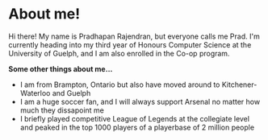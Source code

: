 # About me!

Hi there! My name is Pradhapan Rajendran, but everyone calls me Prad. I'm currently heading into my third year of Honours Computer Science 
at the University of Guelph, and I am also enrolled in the Co-op program.

<strong>Some other things about me...</strong>
<ul>
  <li>I am from Brampton, Ontario but also have moved around to Kitchener-Waterloo and Guelph</li>
  <li>I am a huge soccer fan, and I will always support Arsenal no matter how much they dissapoint me</li>
  <li>I briefly played competitive League of Legends at the collegiate level and peaked in the top 1000 players of a playerbase of 2 million people</li>
</ul>



<!---
pradhapanr/pradhapanr is a ✨ special ✨ repository because its `README.md` (this file) appears on your GitHub profile.
You can click the Preview link to take a look at your changes.
--->
